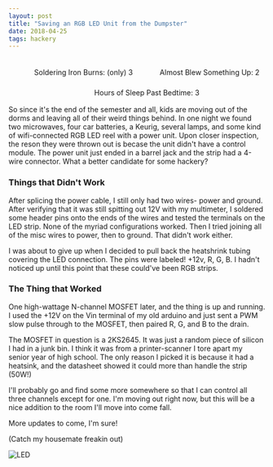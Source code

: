 ```yaml
---
layout: post
title: "Saving an RGB LED Unit from the Dumpster"
date: 2018-04-25
tags: hackery
---
```

<div style="width: 100%; height:auto;  text-align: center; clear: both;">
<div style="height:30px; padding: 5px; margin: 0 auto; display:inline-block;">
    <span style="background:url({{site.url}}/assets/images/posts/2018-04-25-led/iron.png) no-repeat left center; background-size: 90%; display: inline-block; height: 30px; width: 30px; margin-right: 5px; top: 5px; position: relative;"></span>
    <span> Soldering Iron Burns: (only) 3 </span>
</div>
<div style="height:30px; padding: 5px; margin: 0 auto; display:inline-block;">
    <span style="background:url({{site.url}}/assets/images/posts/2018-04-25-led/bomb.png) no-repeat left center; background-size: 90%; display: inline-block; height: 30px; width: 30px; margin-right: 5px; top: 5px; position: relative;"></span>
    <span> Almost Blew Something Up: 2 </span>
</div>
<div style="height:30px; padding: 5px; margin: 0 auto; display:inline-block;">
    <span style="background:url({{site.url}}/assets/images/posts/2018-04-25-led/clock.png) no-repeat left center; background-size: 90%; display: inline-block; height: 30px; width: 30px; margin-right: 5px; top: 5px; position: relative;"></span>
    <span> Hours of Sleep Past Bedtime: 3 </span>
</div>
</div>

So since it's the end of the semester and all, kids are moving out of the dorms and leaving all of their weird things behind.
In one night we found two microwaves, four car batteries, a Keurig, several lamps,
and some kind of wifi-connected RGB LED reel with a power unit.
Upon closer inspection, the reson they were thrown out is becase the unit didn't have a control module. The power unit just ended in a barrel jack and the strip had a 4-wire connector. What a better candidate for some hackery?

### Things that Didn't Work
After splicing the power cable, I still only had two wires- power and ground. After verifying that it was still spitting out 12V with my multimeter, I soldered some header pins onto the ends of the wires and tested the terminals on the LED strip.
None of the myriad configurations worked. Then I tried joining all of the misc wires to power, then to ground. That didn't work either.

I was about to give up when I decided to pull back the heatshrink tubing covering the LED connection. The pins were labeled! +12v, R, G, B. I hadn't noticed up until this point that these could've been RGB strips.

### The Thing that Worked
One high-wattage N-channel MOSFET later, and the thing is up and running. I used the +12V on the Vin terminal of my old arduino and just sent a PWM slow pulse through to the MOSFET, then paired R, G, and B to the drain.

The MOSFET in question is a 2KS2645. It was just a random piece of silicon I had in a junk bin. I think it was from a printer-scanner I tore apart my senior year of high school. The only reason I picked it is because it had a heatsink, and the datasheet showed it could more than handle the strip (50W!)

I'll probably go and find some more somewhere so that I can control all three channels except for one. I'm moving out right now, but this will be a nice addition to the room I'll move into come fall.

More updates to come, I'm sure!

(Catch my housemate freakin out)

![LED]({{site.url}}/assets/images/posts/2018-04-25-led/led.gif)
